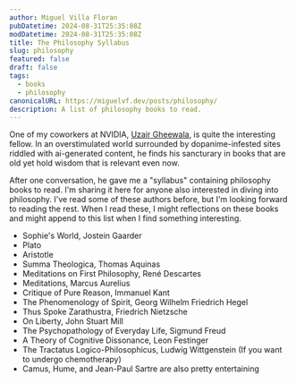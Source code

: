 ```yaml
---
author: Miguel Villa Floran
pubDatetime: 2024-08-31T25:35:08Z
modDatetime: 2024-08-31T25:35:08Z
title: The Philosophy Syllabus
slug: philosophy
featured: false
draft: false
tags:
  - books
  - philosophy
canonicalURL: https://miguelvf.dev/posts/philosophy/
description: A list of philosophy books to read.
---
```


One of my coworkers at NVIDIA, [Uzair Gheewala](https://uzairgheewala.com/), is quite the interesting fellow. In an overstimulated world surrounded by dopanime-infested sites riddled with ai-generated content, he finds his sancturary in books that are old yet hold wisdom that is relevant even now.

After one conversation, he gave me a "syllabus" containing philosophy books to read. I'm sharing it here for anyone also interested in diving into philosophy. I've read some of these authors before, but I'm looking forward to reading the rest. When I read these, I might reflections on these books and might append to this list when I find something interesting.

- Sophie's World, Jostein Gaarder
- Plato
- Aristotle
- Summa Theologica, Thomas Aquinas
- Meditations on First Philosophy, René Descartes
- Meditations, Marcus Aurelius
- Critique of Pure Reason, Immanuel Kant
- The Phenomenology of Spirit, Georg Wilhelm Friedrich Hegel
- Thus Spoke Zarathustra, Friedrich Nietzsche
- On Liberty, John Stuart Mill
- The Psychopathology of Everyday Life, Sigmund Freud
- A Theory of Cognitive Dissonance, Leon Festinger
- The Tractatus Logico-Philosophicus, Ludwig Wittgenstein (If you want to undergo chemotherapy)
- Camus, Hume, and Jean-Paul Sartre are also pretty entertaining
